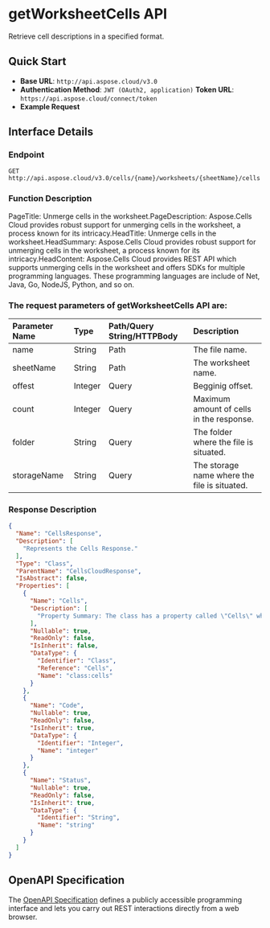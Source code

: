 # **getWorksheetCells API**

Retrieve cell descriptions in a specified format. 

## **Quick Start**

- **Base URL**: `http://api.aspose.cloud/v3.0`
- **Authentication Method**: `JWT (OAuth2, application)`  **Token URL**: `https://api.aspose.cloud/connect/token`
- **Example Request** 
<script src="https://gist.github.com/aspose-cells-cloud-gists/8a5b324fdf3e574dbd747c1a1e24b05d.js?file=Example30_GetWorksheetCells.cs"></script>

## **Interface Details**

### **Endpoint** 

```
GET http://api.aspose.cloud/v3.0/cells/{name}/worksheets/{sheetName}/cells
```

### **Function Description**
PageTitle: Unmerge cells in the worksheet.PageDescription: Aspose.Cells Cloud provides robust support for unmerging cells in the worksheet, a process known for its intricacy.HeadTitle: Unmerge cells in the worksheet.HeadSummary: Aspose.Cells Cloud provides robust support for unmerging cells in the worksheet, a process known for its intricacy.HeadContent: Aspose.Cells Cloud provides REST API which supports unmerging cells in the worksheet and offers SDKs for multiple programming languages. These programming languages are include of Net, Java, Go, NodeJS, Python, and so on.

### The request parameters of **getWorksheetCells** API are: 

| Parameter Name | Type | Path/Query String/HTTPBody | Description | 
| :- | :- | :- |:- | 
|name|String|Path|The file name.|
|sheetName|String|Path|The worksheet name.|
|offest|Integer|Query|Begginig offset.|
|count|Integer|Query|Maximum amount of cells in the response.|
|folder|String|Query|The folder where the file is situated.|
|storageName|String|Query|The storage name where the file is situated.|


### **Response Description**
```json
{
  "Name": "CellsResponse",
  "Description": [
    "Represents the Cells Response."
  ],
  "Type": "Class",
  "ParentName": "CellsCloudResponse",
  "IsAbstract": false,
  "Properties": [
    {
      "Name": "Cells",
      "Description": [
        "Property Summary: The class has a property called \"Cells\" which is annotated with the [XmlElement(\"cells\")] attribute."
      ],
      "Nullable": true,
      "ReadOnly": false,
      "IsInherit": false,
      "DataType": {
        "Identifier": "Class",
        "Reference": "Cells",
        "Name": "class:cells"
      }
    },
    {
      "Name": "Code",
      "Nullable": true,
      "ReadOnly": false,
      "IsInherit": true,
      "DataType": {
        "Identifier": "Integer",
        "Name": "integer"
      }
    },
    {
      "Name": "Status",
      "Nullable": true,
      "ReadOnly": false,
      "IsInherit": true,
      "DataType": {
        "Identifier": "String",
        "Name": "string"
      }
    }
  ]
}
```

## OpenAPI Specification

The [OpenAPI Specification](https://reference.aspose.cloud/cells/#/CellsController/GetWorksheetCells) defines a publicly accessible programming interface and lets you carry out REST interactions directly from a web browser.

